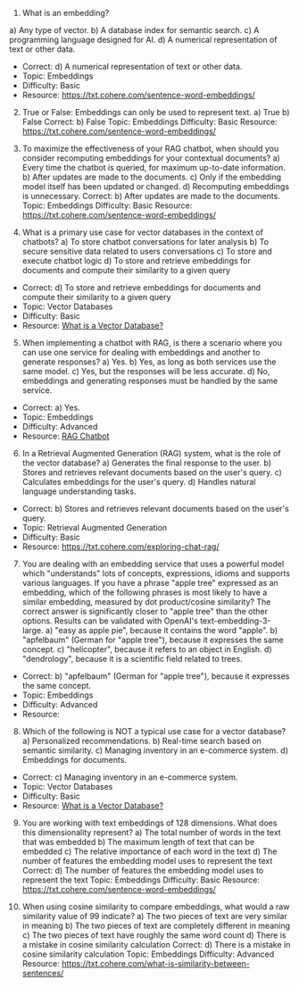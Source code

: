 1. What is an embedding?

a) Any type of vector.
b) A database index for semantic search.
c) A programming language designed for AI.
d) A numerical representation of text or other data.
- Correct: d) A numerical representation of text or other data.
- Topic: Embeddings
- Difficulty: Basic
- Resource: https://txt.cohere.com/sentence-word-embeddings/

2. True or False: Embeddings can only be used to represent text.
a) True
b) False
Correct: b) False
Topic: Embeddings
Difficulty: Basic
Resource: https://txt.cohere.com/sentence-word-embeddings/

3. To maximize the effectiveness of your RAG chatbot, when should you consider recomputing embeddings for your contextual documents?
a) Every time the chatbot is queried, for maximum up-to-date information.
b) After updates are made to the documents.
c) Only if the embedding model itself has been updated or changed.
d) Recomputing embeddings is unnecessary.
Correct: b) After updates are made to the documents.
Topic: Embeddings
Difficulty: Basic
Resource: https://txt.cohere.com/sentence-word-embeddings/

4. What is a primary use case for vector databases in the context of chatbots?
a) To store chatbot conversations for later analysis
b) To secure sensitive data related to users conversations
c) To store and execute chatbot logic
d) To store and retrieve embeddings for documents and compute their similarity to a given query
- Correct: d) To store and retrieve embeddings for documents and compute their similarity to a given query
- Topic: Vector Databases
- Difficulty: Basic
- Resource: [What is a Vector Database?](https://www.youtube.com/watch?v=t9IDoenf-lo)

5. When implementing a chatbot with RAG, is there a scenario where you can use one service for dealing with embeddings and another to generate responses?
a) Yes.
b) Yes, as long as both services use the same model.
c) Yes, but the responses will be less accurate.
d) No, embeddings and generating responses must be handled by the same service.
- Correct: a) Yes.
- Topic: Embeddings
- Difficulty: Advanced
- Resource: [RAG Chatbot](https://docs.google.com/document/d/1vhMAuYBhC0j5bLQa4L6OwEJo5gOLdf5ywUCzKcT6ddA/edit#heading=h.9l6gn15l1qm)

6. In a Retrieval Augmented Generation (RAG) system, what is the role of the vector database?
a) Generates the final response to the user.
b) Stores and retrieves relevant documents based on the user's query.
c) Calculates embeddings for the user's query.
d) Handles natural language understanding tasks.
- Correct: b) Stores and retrieves relevant documents based on the user's query.
- Topic: Retrieval Augmented Generation
- Difficulty: Basic
- Resource: https://txt.cohere.com/exploring-chat-rag/

7. You are dealing with an embedding service that uses a powerful model which "understands" lots of concepts, expressions, idioms and supports various languages. If you have a phrase "apple tree" expressed as an embedding, which of the following phrases is most likely to have a similar embedding, measured by dot product/cosine similarity? The correct answer is significantly closer to "apple tree" than the other options. Results can be validated with OpenAI's text-embedding-3-large.
a) "easy as apple pie", because it contains the word "apple".
b) "apfelbaum" (German for "apple tree"), because it expresses the same concept.
c) "helicopter", because it refers to an object in English.
d) "dendrology", because it is a scientific field related to trees.
- Correct: b) "apfelbaum" (German for "apple tree"), because it expresses the same concept.
- Topic: Embeddings
- Difficulty: Advanced
- Resource:

8. Which of the following is NOT a typical use case for a vector database?
a) Personalized recommendations.
b) Real-time search based on semantic similarity.
c) Managing inventory in an e-commerce system.
d) Embeddings for documents.
- Correct: c) Managing inventory in an e-commerce system.
- Topic: Vector Databases
- Difficulty: Basic
- Resource: [What is a Vector Database?](https://www.youtube.com/watch?v=t9IDoenf-lo)

9. You are working with text embeddings of 128 dimensions. What does this dimensionality represent?
a) The total number of words in the text that was embedded
b) The maximum length of text that can be embedded
c) The relative importance of each word in the text
d) The number of features the embedding model uses to represent the text
Correct: d) The number of features the embedding model uses to represent the text
Topic: Embeddings
Difficulty: Basic
Resource: https://txt.cohere.com/sentence-word-embeddings/

10. When using cosine similarity to compare embeddings, what would a raw similarity value of 99 indicate?
a) The two pieces of text are very similar in meaning
b) The two pieces of text are completely different in meaning
c) The two pieces of text have roughly the same word count
d) There is a mistake in cosine similarity calculation
Correct: d) There is a mistake in cosine similarity calculation
Topic: Embeddings
Difficulty: Advanced
Resource: https://txt.cohere.com/what-is-similarity-between-sentences/
